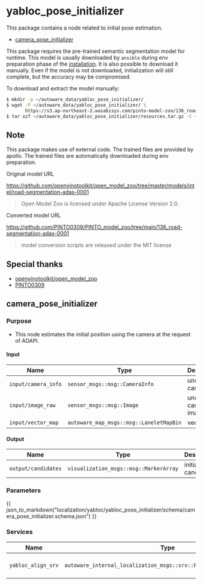 # yabloc_pose_initializer

This package contains a node related to initial pose estimation.

- [camera_pose_initializer](#camera_pose_initializer)

This package requires the pre-trained semantic segmentation model for runtime. This model is usually downloaded by `ansible` during env preparation phase of the [installation](https://autowarefoundation.github.io/autoware-documentation/main/installation/autoware/source-installation/).
It is also possible to download it manually. Even if the model is not downloaded, initialization will still complete, but the accuracy may be compromised.

To download and extract the model manually:

```bash
$ mkdir -p ~/autoware_data/yabloc_pose_initializer/
$ wget -P ~/autoware_data/yabloc_pose_initializer/ \
       https://s3.ap-northeast-2.wasabisys.com/pinto-model-zoo/136_road-segmentation-adas-0001/resources.tar.gz
$ tar xzf ~/autoware_data/yabloc_pose_initializer/resources.tar.gz -C ~/autoware_data/yabloc_pose_initializer/
```

## Note

This package makes use of external code. The trained files are provided by apollo. The trained files are automatically downloaded during env preparation.

Original model URL

<https://github.com/openvinotoolkit/open_model_zoo/tree/master/models/intel/road-segmentation-adas-0001>

> Open Model Zoo is licensed under Apache License Version 2.0.

Converted model URL

<https://github.com/PINTO0309/PINTO_model_zoo/tree/main/136_road-segmentation-adas-0001>

> model conversion scripts are released under the MIT license

## Special thanks

- [openvinotoolkit/open_model_zoo](https://github.com/openvinotoolkit/open_model_zoo)
- [PINTO0309](https://github.com/PINTO0309)

## camera_pose_initializer

### Purpose

- This node estimates the initial position using the camera at the request of ADAPI.

#### Input

| Name                | Type                                    | Description              |
| ------------------- | --------------------------------------- | ------------------------ |
| `input/camera_info` | `sensor_msgs::msg::CameraInfo`          | undistorted camera info  |
| `input/image_raw`   | `sensor_msgs::msg::Image`               | undistorted camera image |
| `input/vector_map`  | `autoware_map_msgs::msg::LaneletMapBin` | vector map               |

#### Output

| Name                | Type                                   | Description             |
| ------------------- | -------------------------------------- | ----------------------- |
| `output/candidates` | `visualization_msgs::msg::MarkerArray` | initial pose candidates |

### Parameters

{{ json_to_markdown("localization/yabloc/yabloc_pose_initializer/schema/camera_pose_initializer.schema.json") }}

### Services

| Name               | Type                                                                  | Description                     |
| ------------------ | --------------------------------------------------------------------- | ------------------------------- |
| `yabloc_align_srv` | `autoware_internal_localization_msgs::srv::PoseWithCovarianceStamped` | initial pose estimation request |
